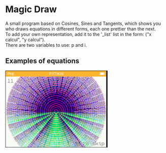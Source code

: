 # Magic Draw
A small program based on Cosines, Sines and Tangents, which shows you who draws equations in different forms, each one prettier than the next. <br>
To add your own representation, add it to the '\_list' list in the form: ("x calcul", "y calcul"). <br>
There are two variables to use: p and i. 

## Examples of equations 
![preview](https://github.com/ZetaMap/magic_draw/blob/main/preview.gif)
